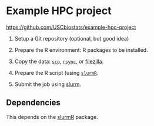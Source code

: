 # Example HPC project

https://github.com/USCbiostats/example-hpc-project

1. Setup a Git repository (optional, but good idea)

2. Prepare the R environment: R packages to be installed.

3. Copy the data: [`scp`](https://www.computerhope.com/unix/scp.htm),  [`rsync`](https://www.computerhope.com/unix/rsync.htm), or [filezilla](https://filezilla-project.org/).

4. Prepare the R script (using [`slurmR`](https://github.com/USCbiostats/slurmR).

5. Submit the job using [slurm](https://slurm.schedmd.com/overview.html).

## Dependencies

This depends on the [slurmR](https://github.com/USCbiostats/slurmR) package.
